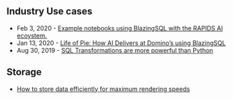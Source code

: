 ## Industry Use cases
- Feb 3, 2020 - [Example notebooks using BlazingSQL with the RAPIDS AI ecoystem.](https://github.com/BlazingDB/bsql-demos)
- Jan 13, 2020 - [Life of Pie: How AI Delivers at Domino’s using BlazingSQL](https://blogs.nvidia.com/blog/2020/01/13/dominos-pizza-ai/)
- Aug 30, 2019 - [SQL Transformations are more powerful than Python](https://towardsdatascience.com/python-vs-sql-comparison-for-data-pipelines-8ca727b34032)

## Storage
- [How to store data efficiently for maximum rendering speeds](https://datashader.org/user_guide/Performance.html)